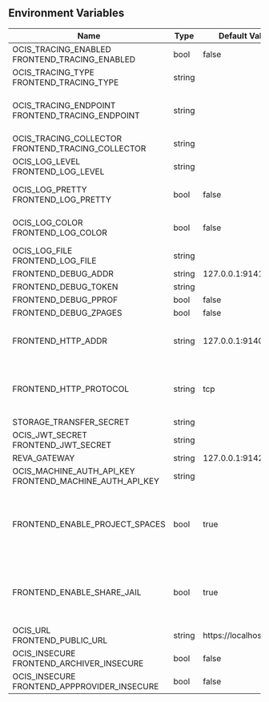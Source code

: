 ## Environment Variables

| Name | Type | Default Value | Description |
|------|------|---------------|-------------|
| OCIS_TRACING_ENABLED<br/>FRONTEND_TRACING_ENABLED | bool | false | Activates tracing.|
| OCIS_TRACING_TYPE<br/>FRONTEND_TRACING_TYPE | string |  | |
| OCIS_TRACING_ENDPOINT<br/>FRONTEND_TRACING_ENDPOINT | string |  | The endpoint to the tracing collector.|
| OCIS_TRACING_COLLECTOR<br/>FRONTEND_TRACING_COLLECTOR | string |  | |
| OCIS_LOG_LEVEL<br/>FRONTEND_LOG_LEVEL | string |  | The log level.|
| OCIS_LOG_PRETTY<br/>FRONTEND_LOG_PRETTY | bool | false | Activates pretty log output.|
| OCIS_LOG_COLOR<br/>FRONTEND_LOG_COLOR | bool | false | Activates colorized log output.|
| OCIS_LOG_FILE<br/>FRONTEND_LOG_FILE | string |  | The target log file.|
| FRONTEND_DEBUG_ADDR | string | 127.0.0.1:9141 | |
| FRONTEND_DEBUG_TOKEN | string |  | |
| FRONTEND_DEBUG_PPROF | bool | false | |
| FRONTEND_DEBUG_ZPAGES | bool | false | |
| FRONTEND_HTTP_ADDR | string | 127.0.0.1:9140 | The address of the http service.|
| FRONTEND_HTTP_PROTOCOL | string | tcp | The transport protocol of the http service.|
| STORAGE_TRANSFER_SECRET | string |  | |
| OCIS_JWT_SECRET<br/>FRONTEND_JWT_SECRET | string |  | |
| REVA_GATEWAY | string | 127.0.0.1:9142 | |
| OCIS_MACHINE_AUTH_API_KEY<br/>FRONTEND_MACHINE_AUTH_API_KEY | string |  | |
| FRONTEND_ENABLE_PROJECT_SPACES | bool | true | Indicates to clients that project spaces are supposed to be made available.|
| FRONTEND_ENABLE_SHARE_JAIL | bool | true | Indicates to clients that the share jail is supposed to be used.|
| OCIS_URL<br/>FRONTEND_PUBLIC_URL | string | https://localhost:9200 | |
| OCIS_INSECURE<br/>FRONTEND_ARCHIVER_INSECURE | bool | false | |
| OCIS_INSECURE<br/>FRONTEND_APPPROVIDER_INSECURE | bool | false | |